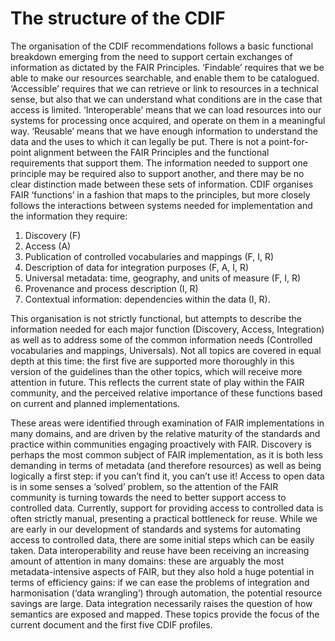 # The structure of the CDIF

The organisation of the CDIF recommendations follows a basic functional breakdown emerging from the need to support certain exchanges of information as dictated by the FAIR Principles. ‘Findable’ requires that we be able to make our resources searchable, and enable them to be catalogued. ‘Accessible’ requires that we can retrieve or link to resources in a technical sense, but also that we can understand what conditions are in the case that access is limited. ‘Interoperable’ means that we can load resources into our systems for processing once acquired, and operate on them in a meaningful way. ‘Reusable’ means that we have enough information to understand the data and the uses to which it can legally be put.  There is not a point-for-point alignment between the FAIR Principles and the functional requirements that support them. The information needed to support one principle may be required also to support another, and there may be no clear distinction made between these sets of information. CDIF organises FAIR ‘functions’ in a fashion that maps to the principles, but more closely follows the interactions between systems needed for implementation and the information they require:

1. Discovery (F)
2. Access (A)
3. Publication of controlled vocabularies and mappings (F, I, R)
4. Description of data for integration purposes (F, A, I, R)
5. Universal metadata: time, geography, and units of measure (F, I, R)
6. Provenance and process description (I, R)
7. Contextual information: dependencies within the data (I, R).

This organisation is not strictly functional, but attempts to describe the information needed for each major function (Discovery, Access, Integration) as well as to address some of the common information needs (Controlled vocabularies and mappings, Universals). Not all topics are covered in equal depth at this time: the first five are supported more thoroughly in this version of the guidelines than the other topics, which will receive more attention in future. This reflects the current state of play within the FAIR community, and the perceived relative importance of these functions based on current and planned implementations.

These areas were identified through examination of FAIR implementations in many domains, and are driven by the relative maturity of the standards and practice within communities engaging proactively with FAIR. Discovery is perhaps the most common subject of FAIR implementation, as it is both less demanding in terms of metadata (and therefore resources) as well as being logically a first step: if you can’t find it, you can’t use it! Access to open data is in some senses a ‘solved’ problem, so the attention of the FAIR community is turning towards the need to better support access to controlled data. Currently, support for providing access to controlled data is often strictly manual, presenting a practical bottleneck for reuse. While we are early in our development of standards and systems for automating access to controlled data, there are some initial steps which can be easily taken. Data interoperability and reuse have been receiving an increasing amount of attention in many domains: these are arguably the most metadata-intensive aspects of FAIR, but they also hold a huge potential in terms of efficiency gains: if we can ease the problems of integration and harmonisation (‘data wrangling’) through automation, the potential resource savings are large. Data integration necessarily raises the question of how semantics are exposed and mapped. These topics provide the focus of the current document and the first five CDIF profiles.